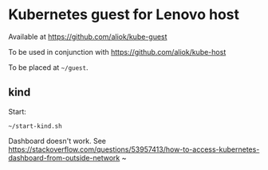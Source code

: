 # Kubernetes guest for Lenovo host

Available at https://github.com/aliok/kube-guest

To be used in conjunction with https://github.com/aliok/kube-host

To be placed at `~/guest`.

## kind

Start:

```
~/start-kind.sh
```

Dashboard doesn't work. See https://stackoverflow.com/questions/53957413/how-to-access-kubernetes-dashboard-from-outside-network
~

